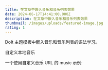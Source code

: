```yaml
---
title: 在文章中嵌入音乐和音乐列表效果
date: 2024-06-17T14:41:00.000Z
description: 在文章中嵌入音乐和音乐列表效果
thumbnail: /images/uploads/featured-image.jpg
rating: 1
---
```

DoIt 主题模板中嵌入音乐和音乐列表的语法学习。



自定义本地音乐

一个使用自定义音乐 URL 的 music 示例:

